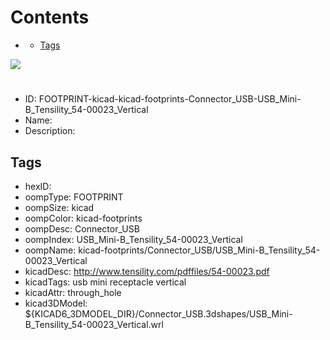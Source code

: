 



Contents
========

* [](#)
	* [Tags](#tags)
  
![][im]
# 

- ID: FOOTPRINT-kicad-kicad-footprints-Connector_USB-USB_Mini-B_Tensility_54-00023_Vertical
- Name: 
- Description: 

## Tags

- hexID: 
- oompType: FOOTPRINT
- oompSize: kicad
- oompColor: kicad-footprints
- oompDesc: Connector_USB
- oompIndex: USB_Mini-B_Tensility_54-00023_Vertical
- oompName: kicad-footprints/Connector_USB/USB_Mini-B_Tensility_54-00023_Vertical
- kicadDesc: http://www.tensility.com/pdffiles/54-00023.pdf
- kicadTags: usb mini receptacle vertical
- kicadAttr: through_hole
- kicad3DModel: ${KICAD6_3DMODEL_DIR}/Connector_USB.3dshapes/USB_Mini-B_Tensility_54-00023_Vertical.wrl



[im]: image.png
